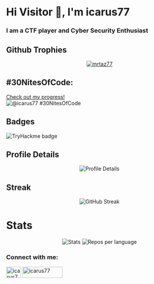 <h1 >Hi Visitor 👋, I'm icarus77</h1>
<h3 >I am a CTF player and Cyber Security Enthusiast</h3>


<!-- GitHub Profile Trophy -->

## Github Trophies

<p align="center">
  <!-- GitHub Profile Trophy -->
  <a href="https://github.com/lucthienphong1120/github-trophies">
    <img src="https://github-trophies.vercel.app/?username=mrtaz77&theme=nord&row=3&column=4" alt="mrtaz77"/>
  </a>
</p>

## #30NitesOfCode:
  [Check out my progress!](https://www.codedex.io/@icarus77/30-nites-of-code)  
  ![@icarus77 #30NitesOfCode](https://www.codedex.io/api/petStatus?user=icarus77)

## Badges
![TryHackme badge](https://tryhackme-badges.s3.amazonaws.com/icarus77.png)

## Profile Details
<p align="center">
  <!-- Profile Details -->
    <img src="http://github-profile-summary-cards.vercel.app/api/cards/profile-details?username=mrtaz77&theme=nord_dark" alt="Profile Details">
</p>

## Streak

<p align="center">
  <!-- GitHub Streak and stats -->
  <img src="https://streak-stats.demolab.com?user=mrtaz77&theme=nord" alt="GitHub Streak" />
</p>

# Stats
<div align="center">
  <img src="http://github-profile-summary-cards.vercel.app/api/cards/stats?username=mrtaz77&theme=nord_dark" alt="Stats">
  <img src="http://github-profile-summary-cards.vercel.app/api/cards/repos-per-language?username=mrtaz77&theme=nord_dark" alt="Repos per language">
</div>


<!-- </div> -->


<h3 align="left">Connect with me:</h3>
<p align="left">
<a href="https://kaggle.com/icarus77" target="blank"><img align="center" src="https://raw.githubusercontent.com/rahuldkjain/github-profile-readme-generator/master/src/images/icons/Social/kaggle.svg" alt="icarus77" height="30" width="40" /></a> <a href="https://ctftime.org/user/152889" target="blank"><img align="center" src="https://encrypted-tbn0.gstatic.com/images?q=tbn:ANd9GcRBOzNfe5fwQhkTqjQVSSNP3AgqaSW29PQEUMDEGl4XpzsJcgHEdioPlAAgCayR_Op2Dw&usqp=CAU" alt="icarus77" height="30" width="108" /></a>
</p>
